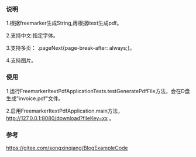 ### 说明
1.根据freemarker生成String,再根据itext生成pdf。

2.支持中文:指定字体。

3.支持多页： .pageNext{page-break-after: always;}。

4.支持图片。

### 使用
1.运行FreemarkerItextPdfApplicationTests.testGeneratePdfFile方法，会在D盘生成"invoice.pdf"文件。

2.启用FreemarkerItextPdfApplication.main方法，http://127.0.0.1:8080/download?fileKey=xx 。

### 参考
https://gitee.com/songxinqiang/BlogExampleCode
